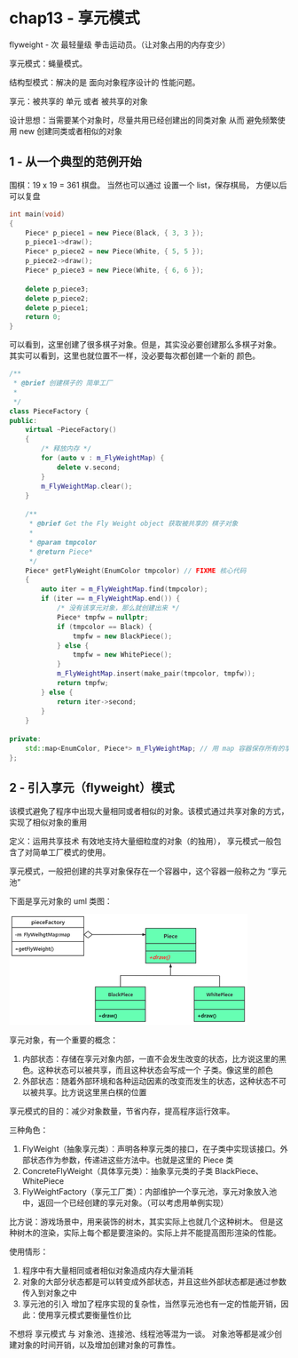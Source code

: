 # chap13 - 享元模式

flyweight - 次 最轻量级 拳击运动员。（让对象占用的内存变少）

享元模式：蝇量模式。

结构型模式：解决的是 面向对象程序设计的 性能问题。

享元：被共享的 单元 或者 被共享的对象

设计思想：当需要某个对象时，尽量共用已经创建出的同类对象 从而 避免频繁使用 new 创建同类或者相似的对象

## 1 - 从一个典型的范例开始

围棋：19 x 19 = 361 棋盘。 当然也可以通过 设置一个 list，保存棋局， 方便以后可以复盘

```cxx
int main(void)
{
    Piece* p_piece1 = new Piece(Black, { 3, 3 });
    p_piece1->draw();
    Piece* p_piece2 = new Piece(White, { 5, 5 });
    p_piece2->draw();
    Piece* p_piece3 = new Piece(White, { 6, 6 });

    delete p_piece3;
    delete p_piece2;
    delete p_piece1;
    return 0;
}
```

可以看到，这里创建了很多棋子对象。但是，其实没必要创建那么多棋子对象。
其实可以看到，这里也就位置不一样，没必要每次都创建一个新的 颜色。

```cxx
/**
 * @brief 创建棋子的 简单工厂
 *
 */
class PieceFactory {
public:
    virtual ~PieceFactory()
    {
        /* 释放内存 */
        for (auto v : m_FlyWeightMap) {
            delete v.second;
        }
        m_FlyWeightMap.clear();
    }

    /**
     * @brief Get the Fly Weight object 获取被共享的 棋子对象
     *
     * @param tmpcolor
     * @return Piece*
     */
    Piece* getFlyWeight(EnumColor tmpcolor) // FIXME 核心代码
    {
        auto iter = m_FlyWeightMap.find(tmpcolor);
        if (iter == m_FlyWeightMap.end()) {
            /* 没有该享元对象，那么就创建出来 */
            Piece* tmpfw = nullptr;
            if (tmpcolor == Black) {
                tmpfw = new BlackPiece();
            } else {
                tmpfw = new WhitePiece();
            }
            m_FlyWeightMap.insert(make_pair(tmpcolor, tmpfw));
            return tmpfw;
        } else {
            return iter->second;
        }
    }

private:
    std::map<EnumColor, Piece*> m_FlyWeightMap; // 用 map 容器保存所有的享元对象，一共就两个香享元对象（黑色棋子一个，白色棋子一个）
};
```

## 2 - 引入享元（flyweight）模式

该模式避免了程序中出现大量相同或者相似的对象。该模式通过共享对象的方式，实现了相似对象的重用

定义：运用共享技术 有效地支持大量细粒度的对象（的独用），
享元模式一般包含了对简单工厂模式的使用。

享元模式，一般把创建的共享对象保存在一个容器中，这个容器一般称之为 “享元池”

下面是享元对象的 uml 类图：

![uml](image/uml.png)

享元对象，有一个重要的概念：

1. 内部状态：存储在享元对象内部，一直不会发生改变的状态，比方说这里的黑色。这种状态可以被共享，而且这种状态会写成一个 子类。像这里的颜色
2. 外部状态：随着外部环境和各种运动因素的改变而发生的状态，这种状态不可以被共享。比方说这里黑白棋的位置

享元模式的目的：减少对象数量，节省内存，提高程序运行效率。

三种角色：

1. FlyWeight（抽象享元类）：声明各种享元类的接口，在子类中实现该接口。外部状态作为参数，传递进这些方法中。也就是这里的 Piece 类
2. ConcreteFlyWeight（具体享元类）：抽象享元类的子类 BlackPiece、WhitePiece
3. FlyWeightFactory（享元工厂类）：内部维护一个享元池，享元对象放入池中，返回一个已经创建的享元对象。（可以考虑用单例实现）

比方说：游戏场景中，用来装饰的树木，其实实际上也就几个这种树木。
但是这种树木的渲染，实际上每个都是要渲染的。实际上并不能提高图形渲染的性能。

使用情形：

1. 程序中有大量相同或者相似对象造成内存大量消耗
2. 对象的大部分状态都是可以转变成外部状态，并且这些外部状态都是通过参数传入到对象之中
3. 享元池的引入 增加了程序实现的复杂性，当然享元池也有一定的性能开销，因此：使用享元模式要衡量性价比

不想将 享元模式 与 对象池、连接池、线程池等混为一谈。
对象池等都是减少创建对象的时间开销，以及增加创建对象的可靠性。

